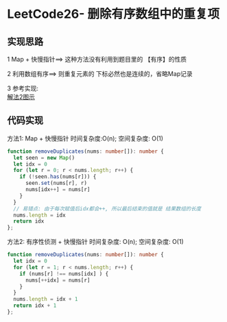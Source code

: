 # LeetCode26- 删除有序数组中的重复项

## 实现思路

1 Map + 快慢指针==> 这种方法没有利用到题目里的 【有序】的性质

2 利用数组有序==> 则重复元素的 下标必然也是连续的，省略Map记录

3 参考实现: <br/>
[解法2图示](https://leetcode.cn/problems/remove-duplicates-from-sorted-array/solutions/2849427/bao-mu-ji-de-tu-shi-mo-ni-fu-duo-yu-yan-w57pb/)


## 代码实现

方法1: Map + 快慢指针  时间复杂度:O(n); 空间复杂度: O(1)

```ts
function removeDuplicates(nums: number[]): number {
  let seen = new Map()
  let idx = 0
  for (let r = 0; r < nums.length; r++) {
    if (!seen.has(nums[r])) {
      seen.set(nums[r], r)
      nums[idx++] = nums[r]
    }
  }
  // 易错点: 由于每次赋值后idx都会++, 所以最后结束的值就是 结果数组的长度
  nums.length = idx
  return idx
};
```


方法2: 有序性侦测 + 快慢指针  时间复杂度: O(n); 空间复杂度: O(1)

```ts
function removeDuplicates(nums: number[]): number {
  let idx = 0
  for (let r = 1; r < nums.length; r++) {
    if (nums[r] !== nums[idx] ) {
      nums[++idx] = nums[r]
    }
  }
  nums.length = idx + 1
  return idx + 1
};
```
